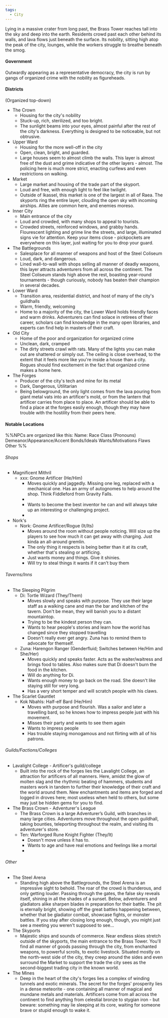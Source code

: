 ```yaml
---
tags:
  - City
---
```

Lying in a massive crater from long past, the Brass Tower reaches tall into the sky and deep into the earth. Residents crowd past each other behind its walls, and lava flows just beneath the surface. Its nobility, sitting high atop the peak of the city, lounges, while the workers struggle to breathe beneath the smog.
#### Government
Outwardly appearing as a representative democracy, the city is run by gangs of organized crime with the nobility as figureheads.
#### Districts
(Organized top-down)
- The Crown
	- Housing for the city's nobility
	- Stuck-up, rich, sterilized, and too bright.
	- The sunlight beams into your eyes, almost painful after the rest of the city's darkness. Everything is designed to be noticeable, but not obtrusive.
- Upper Ward
	- Housing for the more well-off in the city
	- Open, clean, bright, and guarded.
	- Large houses seem to almost climb the walls. This layer is almost free of the dust and grime indicative of the other layers - almost. The policing here is much more strict, enacting curfews and even restrictions on walking.
- Market
	- Large market and housing of the trade part of the skyport.
	- Loud and free, with enough light to feel like twilight.
	- Outside of Ikassel, this market is one of the largest in all of Raea. The skyports ring the entire layer, clouding the open sky with incoming airships. Allies are common here, and enemies moreso.
- Inner City
	- Main entrance of the city
	- Loud and crowded, with many shops to appeal to tourists.
	- Crowded streets, reinforced windows, and grabby hands. Flourescent lighting and grime line the streets, and large, illuminated signs vie for attention. Keep your items close - pickpockets are everywhere on this layer, just waiting for you to drop your guard.
- The Battlegrounds
	- Salesplace for all manner of weapons and host of the Steel Coliseum
	- Loud, dark, and dangerous.
	- Lined wall-to-wall with shops selling all manner of deadly weapons, this layer attracts adventurers from all across the continent. The Steel Coliseum stands high above the rest, boasting year-round tournaments - though curiously, nobody has beaten their champion in several decades. 
- Lower Ward
	- Transition area, residential district, and host of many of the city's guildhalls
	- Warm, friendly, welcoming
	- Home to a majority of the city, the Lower Ward holds friendly faces and warm drinks. Adventurers can find solace in retirees of their career, scholars can find knowledge in the many open libraries, and experts can find help in masters of their craft.
- Old City
	- Home of the poor and organization for organized crime
	- Unclean, dark, cramped
	- The dirty streets crawl with rats. Many of the lights you can make out are shattered or simply out. The ceiling is close overhead, to the extent that it feels more like you're inside a house than a city. Rogues should find excitement in the fact that organized crime makes a home here.
- The Forges
	- Producer of the city's tech and mine for its metal
	- Dark, Dangerous, Utilitarian
	- Being belowground, the only light comes from the lava pouring from giant metal vats into an artificer's mold, or from the lantern that artificer carries from place to place. An artificer should be able to find a place at the forges easily enough, though they may have trouble with the hostility from their peers here.
#### Notable Locations
%%NPCs are organized like this:
Name: Race Class (Pronouns)
Demeanor/Appearance/Accent
Bonds/Ideals
Wants/Motivations
Flaws
Other
%%
###### Shops
- Magnificent Mithril
	- xxx: Gnome Artificer (He/Him)
		- Moves quickly and jaggedly. Missing one leg, replaced with a mechanical one. Has an army of autognomes to help around the shop. Think Fiddleford from Gravity Falls.
		- 
		- Wants to become the best inventor he can and will always take up an interesting or challenging project.
		- 
- Nork's
	- Nork: Gnome Artificer/Rogue (It/Its)
		- Moves around the room without people noticing. Will size up the players to see how much it can get away with charging. Just kinda an all-around gremlin.
		- The only thing it respects is being better than it at its craft, whether that's stealing or artificing.
		- Just wants money and things. Give it shinies.
		- Will try to steal things it wants if it can't buy them
###### Taverns/Inns
- The Sleeping Pilgrim
	- Di: Tortle Wizard (They/Them)
		- Moves slowly and speaks with purpose. They use their large staff as a walking cane and man the bar and kitchen of the tavern. Don't be mean, they will banish you to a distant mountaintop.
		- Trying to be the kindest person they can.
		- Wants to hear people's stories and learn how the world has changed since they stopped travelling
		- Doesn't really ever get angry. Zuna has to remind them to advocate for themself.
	- Zuna: Harengon Ranger (Genderfluid; Switches between He/Him and She/Her)
		- Moves quickly and speaks faster. Acts as the waiter/waitress and brings food to tables. Also makes sure that Di doesn't burn the food in the kitchen.
		- Will do anything for Di.
		- Wants enough money to go back on the road. She doesn't like staying still for very long.
		- Has a very short temper and will scratch people with his claws.
- The Scarlet Gauntlet
	- Kok Nbahls: Half-elf Bard (He/Him)
		- Moves with purpose and flourish. Was a sailor and later a travelling bard, so he knows how to impress people just with his movement.
		- Misses their party and wants to see them again
		- Wants to impress people
		- Has trouble staying monogamous and not flirting with all of his patrons.
###### Guilds/Factions/Colleges
- Lavalight College - Artificer's guild/college
	- Built into the rock of the forges lies the Lavalight College, an attraction for artificers of all manners. Here, amidst the glow of molten slag and the rhythmic beating of hammers, students and masters work in tandem to further their knowledge of their craft and the world around them. New enchantments and items are forged and logged in droves here; most useless when held to others, but some may just be hidden gems for you to find.
- The Brass Crown - Adventurer's League
	- The Brass Crown is a large Adventurer’s Guild, with branches in many large cities. Adventurers move throughout the open guildhall, taking bounties, teleporting throughout the realm, and visiting its adventurer's store.
	- Ten: Warforged Rune Knight Fighter (They/It)
		- Doesn't move unless it has to. 
		- Wants to age and have real emotions and feelings like a mortal
		- 
###### Other
- The Steel Arena
	- Standing high above the Battlegrounds, the Steel Arena is an impressive sight to behold. The roar of the crowd is thunderous, and only getting louder. Passing through the gates, the false sky reveals itself, shining in all the shades of a sunset. Below, adventurers and gladiators alike sharpen blades in preparation for their battle. The pit is eternally bright, showing off the great battles happening between, whether that be gladiator combat, showcase fights, or monster battles. If you stay after closing long enough, though, you might just see a meeting you weren't supposed to see...
- The Skyports
	- Majestic ships and sounds of commerce. Near endless skies stretch outside of the skyports, the main entrance to the Brass Tower. You'll find all manner of goods passing through the city, from enchanted weapons, to powerful scrolls, to exotic livestock. Situated mostly on the north-west side of the city, they creep around the sides and even surround the Market to support the trade the city sees as the second-biggest trading city in the known world.
- The Mines
	- Deep in the heart of the city's forges lies a complex of winding tunnels and exotic minerals. The secret for the forges' prosperity lies in a dense meteorite - one containing all manner of magical and mundane metals and materials. Artificers come from all across the continent to find anything from celestial bronze to stygian iron - but beware: something may lie sleeping at its core, waiting for someone brave or stupid enough to wake it.